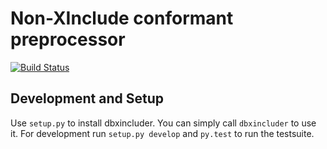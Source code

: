 Non-XInclude conformant preprocessor
====================================


[![Build Status](https://github.com/openSUSE/dbxincluder/actions/workflows/python-testing.yml/badge.svg?branch=main)](https://github.com/openSUSE/dbxincluder/actions/workflows/python-testing.yml)

Development and Setup
---------------------

Use ```setup.py``` to install dbxincluder. You can simply call ```dbxincluder``` to use it.
For development run ```setup.py develop``` and ```py.test``` to run the testsuite.
